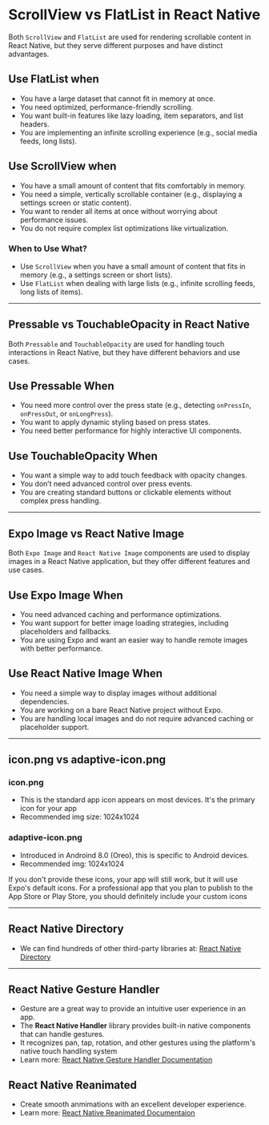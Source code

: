 # ScrollView vs FlatList in React Native

Both `ScrollView` and `FlatList` are used for rendering scrollable content in React Native, but they serve different purposes and have distinct advantages.

## Use FlatList when

- You have a large dataset that cannot fit in memory at once.
- You need optimized, performance-friendly scrolling.
- You want built-in features like lazy loading, item separators, and list headers.
- You are implementing an infinite scrolling experience (e.g., social media feeds, long lists).

## Use ScrollView when

- You have a small amount of content that fits comfortably in memory.
- You need a simple, vertically scrollable container (e.g., displaying a settings screen or static content).
- You want to render all items at once without worrying about performance issues.
- You do not require complex list optimizations like virtualization.

### When to Use What?

- Use `ScrollView` when you have a small amount of content that fits in memory (e.g., a settings screen or short lists).  
- Use `FlatList` when dealing with large lists (e.g., infinite scrolling feeds, long lists of items).  

---

## Pressable vs TouchableOpacity in React Native

Both `Pressable` and `TouchableOpacity` are used for handling touch interactions in React Native, but they have different behaviors and use cases.

## Use Pressable When

- You need more control over the press state (e.g., detecting `onPressIn`, `onPressOut`, or `onLongPress`).
- You want to apply dynamic styling based on press states.
- You need better performance for highly interactive UI components.

## Use TouchableOpacity When

- You want a simple way to add touch feedback with opacity changes.
- You don’t need advanced control over press events.
- You are creating standard buttons or clickable elements without complex press handling.

---

## Expo Image vs React Native Image

Both `Expo Image` and `React Native Image` components are used to display images in a React Native application, but they offer different features and use cases.

## Use Expo Image When

- You need advanced caching and performance optimizations.
- You want support for better image loading strategies, including placeholders and fallbacks.
- You are using Expo and want an easier way to handle remote images with better performance.

## Use React Native Image When

- You need a simple way to display images without additional dependencies.
- You are working on a bare React Native project without Expo.
- You are handling local images and do not require advanced caching or placeholder support.

---

## icon.png vs adaptive-icon.png

### icon.png

- This is the standard app icon appears on most devices. It's the primary icon for your app
- Recommended img size: 1024x1024

### adaptive-icon.png

- Introduced in Androind 8.0 (Oreo), this is specific to Android devices.
- Recommended img: 1024x1024

If you don't provide these icons, your app will still work, but it will use Expo's default icons. For a professional app that you plan to publish to the App Store or Play Store, you should definitely include your custom icons

---

## React Native Directory

- We can find hundreds of other third-party libraries at: [React Native Directory](https://reactnative.directory)

---

## React Native Gesture Handler

- Gesture are a great way to provide an intuitive user experience in an app.
- The **React Native Handler** library provides built-in native components that can handle gestures.
- It recognizes pan, tap, rotation, and other gestures using the platform's native touch handling system
- Learn more: [React Native Gesture Handler Documentation](<https://docs.swansion.com/react-native-gesture-handler/docs/>)

## React Native Reanimated

- Create smooth anmimations with an excellent developer experience.
- Learn more: [React Native Reanimated Documentaion](<https://docs.swansion.com/react-native-reanimated/>)

